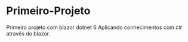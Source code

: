 # Primeiro-Projeto
Primeiro projeto com blazor dotnet 6
Aplicando conhecimentos com c# através do blazor.
